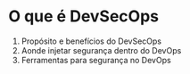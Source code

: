 # O que é DevSecOps

1. Propósito e benefícios do DevSecOps
1. Aonde injetar segurança dentro do DevOps
1. Ferramentas para segurança no DevOps